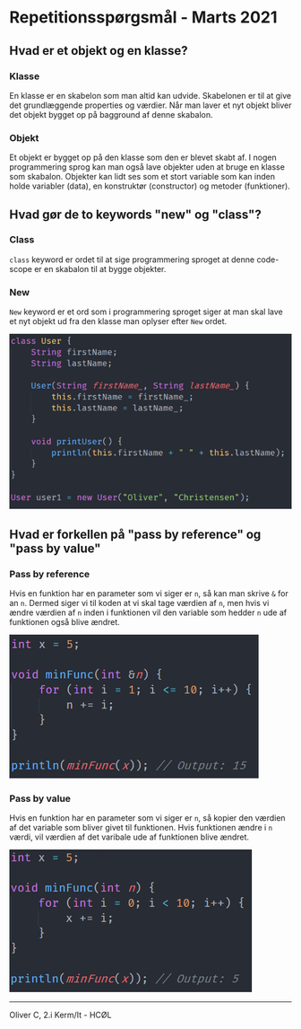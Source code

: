 # Repetitionsspørgsmål - Marts 2021
## Hvad er et objekt og en klasse?
### Klasse
En klasse er en skabelon som man altid kan udvide. Skabelonen er til at give det grundlæggende properties og værdier. Når man laver et nyt objekt bliver det objekt bygget op på bagground af denne skabalon.

### Objekt
Et objekt er bygget op på den klasse som den er blevet skabt af. I nogen programmering sprog kan man også lave objekter uden at bruge en klasse som skabalon. Objekter kan lidt ses som et stort variable som kan inden holde variabler (data), en konstruktør (constructor) og metoder (funktioner).

## Hvad gør de to keywords "new" og "class"?
### Class
`class` keyword er ordet til at sige programmering sproget at denne code-scope er en skabalon til at bygge objekter.

### New
`New` keyword er et ord som i programmering sproget siger at man skal lave et nyt objekt ud fra den klasse man oplyser efter `New` ordet. 

![alt text](https://raw.githubusercontent.com/orc13a/2i-programming/repetitionssp%C3%B8rgsm%C3%A5l-marts-2021/class.PNG "Kode eksemple af 'pass by reference'")

## Hvad er forkellen på "pass by reference" og "pass by value"
### Pass by reference
Hvis en funktion har en parameter som vi siger er `n`, så kan man skrive `&` for an `n`. Dermed siger vi til koden at vi skal tage værdien af `n`, men hvis vi ændre værdien af `n` inden i funktionen vil den variable som hedder `n` ude af funktionen også blive ændret.

![alt text](https://raw.githubusercontent.com/orc13a/2i-programming/repetitionssp%C3%B8rgsm%C3%A5l-marts-2021/byRef.PNG "Kode eksemple af 'pass by reference'")

### Pass by value
Hvis en funktion har en parameter som vi siger er `n`, så kopier den værdien af det variable som bliver givet til funktionen. Hvis funktionen ændre i `n` værdi, vil værdien af det varibale ude af funktionen blive ændret.

![alt text](https://raw.githubusercontent.com/orc13a/2i-programming/repetitionssp%C3%B8rgsm%C3%A5l-marts-2021/byValue.PNG "Kode eksemple af 'pass by value'")

---
Oliver C, 2.i Kerm/It - HCØL